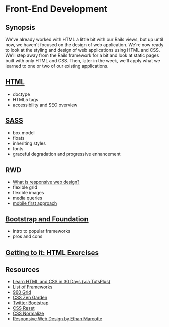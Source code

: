 # Front-End Development
## Synopsis
We've already worked with HTML a little bit with our Rails views, but up until now, we haven't focused on the design of web application. We're now ready to look at the styling and design of web applications using HTML and CSS. We'll step away from the Rails framework for a bit and look at static pages built with only HTML and CSS. Then, later in the week, we'll apply what we learned to one or two of our existing applications. 


## [HTML](/lessons/06_html.md)
- doctype
- HTML5 tags
- accessibility and SEO overview

## [SASS](/lessons_06_sass.md)
- box model
- floats
- inheriting styles
- fonts
- graceful degradation and progressive enhancement

## RWD
- [What is responsive web design?](http://alistapart.com/article/responsive-web-design)
- flexible grid
- flexible images
- media queries
- [mobile first approach](http://www.lukew.com/ff/entry.asp?933)

## [Bootstrap and Foundation](/lessons/06_bootstrap.md)
- intro to popular frameworks
- pros and cons

## [Getting to it: HTML Exercises](/lessons/06_html_exercises.md)

## Resources
- [Learn HTML and CSS in 30 Days (via TutsPlus)](http://learncss.tutsplus.com/)
- [List of Frameworks](http://line25.com/articles/which-responsive-frameworks-are-designers-using)
- [960 Grid](http://960.gs/)
- [CSS Zen Garden](http://www.csszengarden.com/)
- [Twitter Bootstrap](http://twitter.github.io/bootstrap/index.html)
- [CSS Reset](http://meyerweb.com/eric/tools/css/reset/)
- [CSS Normalize](http://necolas.github.io/normalize.css/)
- [Responsive Web Design by Ethan Marcotte](http://www.abookapart.com/products/responsive-web-design)

